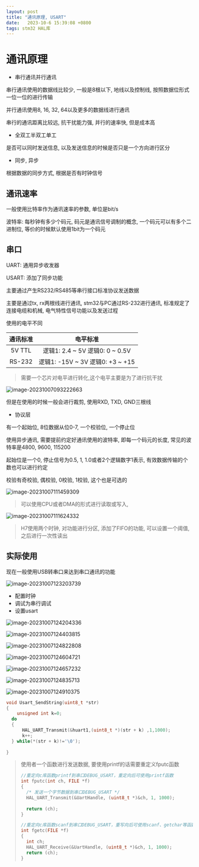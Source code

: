 ```yaml
---
layout: post
title: "通讯原理, USART" 
date:   2023-10-6 15:39:08 +0800
tags: stm32 HAL库
---
```


# 通讯原理

+ 串行通讯并行通讯

串行通讯使用的数据线比较少, 一般是8根以下, 地线以及控制线, 按照数据位形式一位一位的进行传输

并行通讯使用8, 16, 32, 64以及更多的数据线进行通讯

串行的通讯距离比较远, 抗干扰能力强, 并行的速率快, 但是成本高

+ 全双工半双工单工

是否可以同时发送信息, 以及发送信息的时候是否只是一个方向进行区分

+ 同步, 异步

根据数据的同步方式, 根据是否有时钟信号

## 通讯速率

一般使用比特率作为通讯速率的参数, 单位是bit/s

波特率: 每秒钟有多少个码元, 码元是通讯信号调制的概念, 一个码元可以有多个二进制位, 等价的时候默认使用1bit为一个码元

## 串口

UART: 通用异步收发器

USART: 添加了同步功能

主要通过产生RS232/RS485等串行接口标准协议发送数据

主要是通过tx, rx两根线进行通讯, stm32与PC通过RS-232进行通讯, 标准规定了连接电缆和机械, 电气特性信号功能以及发送过程

使用的电平不同

| 通讯标准 |               电平标准               |
| :------: | :----------------------------------: |
|  5V TTL  | 逻辑1: 2.4 ~ 5V      逻辑0: 0 ~ 0.5V |
|  RS-232  | 逻辑1: -15V ~ 3V    逻辑0:  +3 ~ +15 |

> 需要一个芯片对电平进行转化,这个电平主要是为了进行抗干扰

![image-20231007093222663](https://picture-01-1316374204.cos.ap-beijing.myqcloud.com/image/202408242301712.png)

但是在使用的时候一般会进行裁剪, 使用RXD, TXD, GND三根线

+ 协议层

有一个起始位, 8位数据从位0-7, 一个校验位, 一个停止位

使用异步通讯, 需要提前约定好通讯使用的波特率, 即每一个码元的长度, 常见的波特率是4800, 9600, 115200

起始位是一个0, 停止信号为0.5, 1, 1.0或者2个逻辑数字1表示, 有效数据传输的个数也可以进行约定

校验有奇校验, 偶校验, 0校验, 1校验, 这个也是可选的

![image-20231007111459309](https://picture-01-1316374204.cos.ap-beijing.myqcloud.com/image/202408242301713.png)

> 可以使用CPU或者DMA的形式进行读取或写入, 

![image-20231007111624332](https://picture-01-1316374204.cos.ap-beijing.myqcloud.com/image/202408242301714.png)

> H7使用两个时钟, 对功能进行分区, 添加了FIFO的功能, 可以设置一个阈值, 之后进行一次性读出

## 实际使用

现在一般使用USB转串口来达到串口通讯的功能

![image-20231007123203739](https://picture-01-1316374204.cos.ap-beijing.myqcloud.com/image/202408242301715.png)

+ 配置时钟
+ 调试为串行调试
+ 设置usart

![image-20231007124204336](https://picture-01-1316374204.cos.ap-beijing.myqcloud.com/image/202408242301716.png)

![image-20231007124403815](https://picture-01-1316374204.cos.ap-beijing.myqcloud.com/image/202408242301717.png)

![image-20231007124822808](https://picture-01-1316374204.cos.ap-beijing.myqcloud.com/image/202408242301718.png)

![image-20231007124604721](https://picture-01-1316374204.cos.ap-beijing.myqcloud.com/image/202408242301719.png)

![image-20231007124657232](https://picture-01-1316374204.cos.ap-beijing.myqcloud.com/image/202408242301720.png)

![image-20231007124835713](https://picture-01-1316374204.cos.ap-beijing.myqcloud.com/image/202408242301721.png)

![image-20231007124910375](https://picture-01-1316374204.cos.ap-beijing.myqcloud.com/image/202408242301722.png)

```c
void Usart_SendString(uint8_t *str)
{
	unsigned int k=0;
  do 
  {
      HAL_UART_Transmit(&huart1,(uint8_t *)(str + k) ,1,1000);
      k++;
  } while(*(str + k)!='\0');
  
}
```

> 使用者一个函数进行发送数据, 要使用printf的话需要重定义fputc函数
>
> ```c
> //重定向c库函数printf到串口DEBUG_USART，重定向后可使用printf函数
> int fputc(int ch, FILE *f)
> {
> 	/* 发送一个字节数据到串口DEBUG_USART */
> 	HAL_UART_Transmit(&UartHandle, (uint8_t *)&ch, 1, 1000);	
> 	
> 	return (ch);
> }
> 
> //重定向c库函数scanf到串口DEBUG_USART，重写向后可使用scanf、getchar等函数
> int fgetc(FILE *f)
> {		
> 	int ch;
> 	HAL_UART_Receive(&UartHandle, (uint8_t *)&ch, 1, 1000);	
> 	return (ch);
> }
> ```
>
> 
